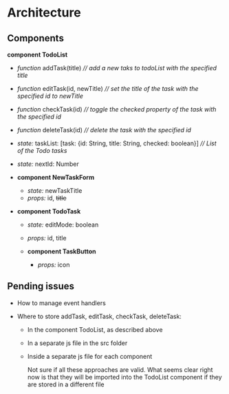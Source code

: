 # Architecture

## Components

**component TodoList**

- _function_ addTask(title)  _// add a new taks to todoList with the specified title_  
- _function_ editTask(id, newTitle) _// set the title of the task with the specified id to newTitle_
- _function_ checkTask(id) _// toggle the checked property of the task with the specified id_
- _function_ deleteTask(id) _// delete the task with the specified id_

- _state:_ taskList: [task: {id: String, title: String, checked: boolean}] _// List of the Todo tasks_
- _state:_ nextId: Number 

- **component NewTaskForm**

  - _state:_ newTaskTitle
  - _props:_ id, ~~title~~

- **component TodoTask**

  - _state:_ editMode: boolean
  - _props:_ id, title

  - **component TaskButton**
    - _props:_ icon

## Pending issues

- How to manage event handlers
- Where to store addTask, editTask, checkTask, deleteTask:

  - In the component TodoList, as described above
  - In a separate js file in the src folder
  - Inside a separate js file for each component

    Not sure if all these approaches are valid. What seems clear right now is that they will be imported into the TodoList component if they are stored in a different file
